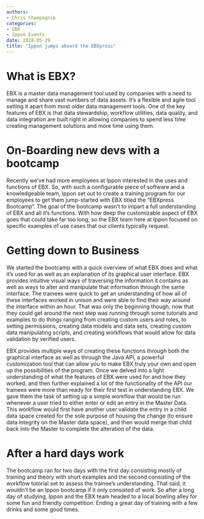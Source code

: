 ```yaml
---
authors:
- Chris Champagnie
categories:
- EBX
- Ippon Events
date: 2018-05-29
title: "Ippon jumps aboard the EBXpress"
---
```


# What is EBX?

EBX is a master data management tool used by companies with a need to manage and share vast numbers of data assets. 
It’s a flexible and agile tool setting it apart from most older data management tools. 
One of the key features of EBX is that data stewardship, workflow utilities, data quality, and data integration are built right in allowing companies to spend less time creating management solutions and more time using them.

# On-Boarding new devs with a bootcamp

Recently we’ve had more employees at Ippon interested in the uses and functions of EBX. So, with such a configurable piece of software and a knowledgeable team, Ippon set out to create a training program for our employees to get them jump-started with EBX titled the “EBXpress Bootcamp”. 
The goal of the bootcamp wasn’t to impart a full understanding of EBX and all it’s functions. With how deep the customizable aspect of EBX goes that could take far too long, so the EBX team here at Ippon focused on specific examples of use cases that our clients typically request.

# Getting down to Business

We started the bootcamp with a quick overview of what EBX does and what it’s used for as well as an explanation of its graphical user interface. EBX provides intuitive visual ways of traversing the information it contains as well as ways to alter and manipulate that information through the same interface. The trainees were quick to get an understanding of how all of these interfaces worked in unison and were able to find their way around the interface within an hour.
That was only the beginning though, now that they could get around the next step was running through some tutorials and examples to do things ranging from creating custom users and roles, to setting permissions, creating data models and data sets, creating custom data manipulating scripts, and creating workflows that would allow for data validation by verified users.

EBX provides multiple ways of creating these functions through both the graphical interface as well as through the Java API, a powerful customization tool that can allow you to make EBX truly your own and open up the possibilities of the program.
Once we delved into a light understanding of what the features of EBX were used for and how they worked, and then further explained a lot of the functionality of the API our trainees were more than ready for their first test in understanding EBX.
We gave them the task of setting up a simple workflow that would be run whenever a user tried to either enter or edit an entry in the Master Data. This workflow would first have another user validate the entry in a child data space created for the sole purpose of housing the change (to ensure data integrity on the Master data space), and then would merge that child back into the Master to complete the alteration of the data.

# After a hard days work

The bootcamp ran for two days with the first day consisting mostly of training and theory with short examples and the second consisting of the workflow tutorial set to assess the trainee’s understanding. That said, it wouldn’t be an Ippon bootcamp if it only consisted of work. So after a long day of studying, Ippon and the EBX team headed to a local bowling alley for some fun and friendly competition. Ending a great day of training with a few drinks and some good times.
